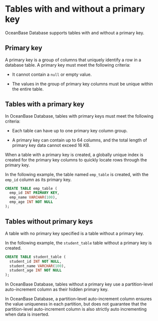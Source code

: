 # Tables with and without a primary key

OceanBase Database supports tables with and without a primary key.

## Primary key

A primary key is a group of columns that uniquely identify a row in a database table. A primary key must meet the following criteria:

* It cannot contain a `null` or empty value.

* The values in the group of primary key columns must be unique within the entire table.

## Tables with a primary key

In OceanBase Database, tables with primary keys must meet the following criteria:

* Each table can have up to one primary key column group.

* A primary key can contain up to 64 columns, and the total length of primary key data cannot exceed 16 KB.

When a table with a primary key is created, a globally unique index is created for the primary key columns to quickly locate rows through the primary key.

In the following example, the table named `emp_table` is created, with the `emp_id` column as its primary key.

```sql
CREATE TABLE emp_table (   
  emp_id INT PRIMARY KEY,   
  emp_name VARCHAR(100),   
  emp_age INT NOT NULL
);
```

## Tables without primary keys

A table with no primary key specified is a table without a primary key.

In the following example, the `student_table` table without a primary key is created.

```sql
CREATE TABLE student_table (   
  student_id INT NOT NULL,   
  student_name VARCHAR(100),   
  student_age INT NOT NULL
);
```

In OceanBase Database, tables without a primary key use a partition-level auto-increment column as their hidden primary key.

In OceanBase Database, a partition-level auto-increment column ensures the value uniqueness in each partition, but does not guarantee that the partition-level auto-increment column is also strictly auto incrementing when data is inserted.



